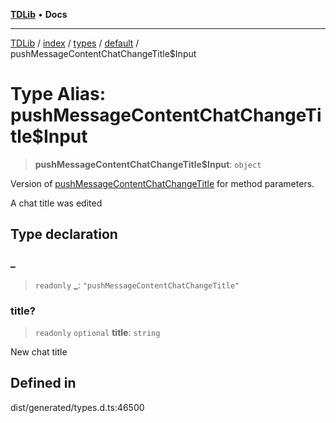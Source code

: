 [**TDLib**](../../../../../../README.md) • **Docs**

***

[TDLib](../../../../../../modules.md) / [index](../../../../../README.md) / [types](../../../README.md) / [default](../README.md) / pushMessageContentChatChangeTitle$Input

# Type Alias: pushMessageContentChatChangeTitle$Input

> **pushMessageContentChatChangeTitle$Input**: `object`

Version of [pushMessageContentChatChangeTitle](pushMessageContentChatChangeTitle.md) for method parameters.

A chat title was edited

## Type declaration

### \_

> `readonly` **\_**: `"pushMessageContentChatChangeTitle"`

### title?

> `readonly` `optional` **title**: `string`

New chat title

## Defined in

dist/generated/types.d.ts:46500
